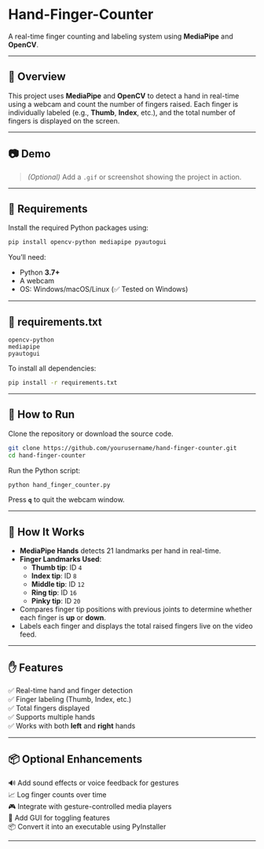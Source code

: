 
#  Hand-Finger-Counter

A real-time finger counting and labeling system using **MediaPipe** and **OpenCV**.

---

## 📌 Overview

This project uses **MediaPipe** and **OpenCV** to detect a hand in real-time using a webcam and count the number of fingers raised. Each finger is individually labeled (e.g., **Thumb**, **Index**, etc.), and the total number of fingers is displayed on the screen.

---

## 📷 Demo

> *(Optional)* Add a `.gif` or screenshot showing the project in action.

---

## 🧰 Requirements

Install the required Python packages using:

```bash
pip install opencv-python mediapipe pyautogui
```

You’ll need:

- Python **3.7+**
- A webcam
- OS: Windows/macOS/Linux (✅ Tested on Windows)

---

## 📄 requirements.txt

```
opencv-python
mediapipe
pyautogui
```

To install all dependencies:

```bash
pip install -r requirements.txt
```

---

## 🚀 How to Run

Clone the repository or download the source code.

```bash
git clone https://github.com/yourusername/hand-finger-counter.git
cd hand-finger-counter
```

Run the Python script:

```bash
python hand_finger_counter.py
```

Press **`q`** to quit the webcam window.

---

## 🧠 How It Works

- **MediaPipe Hands** detects 21 landmarks per hand in real-time.
- **Finger Landmarks Used**:
  - **Thumb tip**: ID `4`
  - **Index tip**: ID `8`
  - **Middle tip**: ID `12`
  - **Ring tip**: ID `16`
  - **Pinky tip**: ID `20`
- Compares finger tip positions with previous joints to determine whether each finger is **up** or **down**.
- Labels each finger and displays the total raised fingers live on the video feed.

---

## ✋ Features

✅ Real-time hand and finger detection  
✅ Finger labeling (Thumb, Index, etc.)  
✅ Total fingers displayed  
✅ Supports multiple hands  
✅ Works with both **left** and **right** hands

---

## 📦 Optional Enhancements

🔊 Add sound effects or voice feedback for gestures  
📈 Log finger counts over time  
🎮 Integrate with gesture-controlled media players  
🧩 Add GUI for toggling features  
📦 Convert it into an executable using PyInstaller

---


